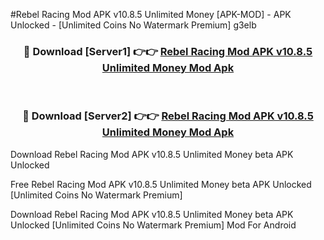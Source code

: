 #Rebel Racing Mod APK v10.8.5 Unlimited Money [APK-MOD] - APK Unlocked - [Unlimited Coins No Watermark Premium] g3elb



<div align="center">

<h3>🔴 Download [Server1] 👉👉 <a href="https://momento.my/?title=Rebel_Racing_Mod_APK_v10.8.5_Unlimited_Money">Rebel Racing Mod APK v10.8.5 Unlimited Money Mod Apk</a></h3><br>

<h3>🔴 Download [Server2] 👉👉 <a href="https://momento.my/?title=Rebel_Racing_Mod_APK_v10.8.5_Unlimited_Money">Rebel Racing Mod APK v10.8.5 Unlimited Money Mod Apk</a></h3>
</div>



Download Rebel Racing Mod APK v10.8.5 Unlimited Money beta APK Unlocked

Free Rebel Racing Mod APK v10.8.5 Unlimited Money beta APK Unlocked [Unlimited Coins No Watermark Premium]

Download Rebel Racing Mod APK v10.8.5 Unlimited Money beta APK Unlocked [Unlimited Coins No Watermark Premium] Mod For Android
